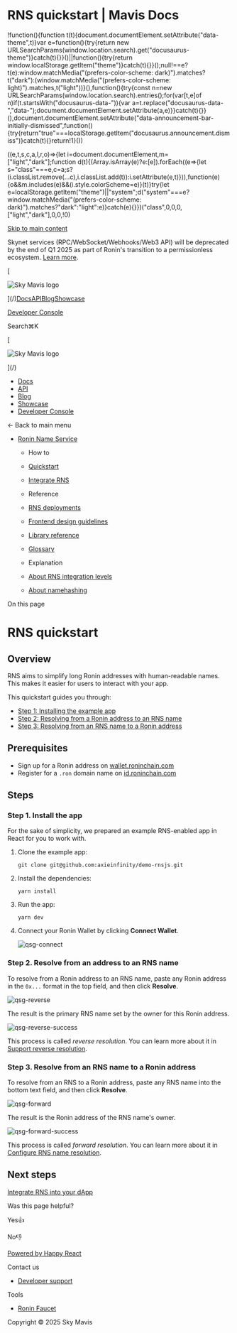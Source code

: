 # RNS quickstart | Mavis Docs

!function(){function t(t){document.documentElement.setAttribute("data-theme",t)}var e=function(){try{return new URLSearchParams(window.location.search).get("docusaurus-theme")}catch(t){}}()||function(){try{return window.localStorage.getItem("theme")}catch(t){}}();null!==e?t(e):window.matchMedia("(prefers-color-scheme: dark)").matches?t("dark"):(window.matchMedia("(prefers-color-scheme: light)").matches,t("light"))}(),function(){try{const n=new URLSearchParams(window.location.search).entries();for(var\[t,e\]of n)if(t.startsWith("docusaurus-data-")){var a=t.replace("docusaurus-data-","data-");document.documentElement.setAttribute(a,e)}}catch(t){}}(),document.documentElement.setAttribute("data-announcement-bar-initially-dismissed",function(){try{return"true"===localStorage.getItem("docusaurus.announcement.dismiss")}catch(t){}return!1}())

((e,t,s,c,a,l,r,o)=>{let i=document.documentElement,m=\["light","dark"\];function d(t){(Array.isArray(e)?e:\[e\]).forEach((e=>{let s="class"===e,c=a;s?(i.classList.remove(...c),i.classList.add(t)):i.setAttribute(e,t)})),function(e){o&&m.includes(e)&&(i.style.colorScheme=e)}(t)}try{let e=localStorage.getItem("theme")||"system";d("system"===e?window.matchMedia("(prefers-color-scheme: dark)").matches?"dark":"light":e)}catch(e){}})("class",0,0,0,\["light","dark"\],0,0,!0)

[Skip to main content](#__docusaurus_skipToContent_fallback)

Skynet services (RPC/WebSocket/Webhooks/Web3 API) will be deprecated by the end of Q1 2025 as part of Ronin's transition to a permissionless ecosystem. [Learn more](/deprecation-notice).

[

![Sky Mavis logo](/img/logo-dark.png)

](/)[Docs](/)[API](/api)[Blog](/blog)[Showcase](/showcase)

[Developer Console](https://developers.skymavis.com/console/applications/)

Search⌘K

[

![Sky Mavis logo](/img/logo-dark.png)

](/)

-   [Docs](/)
-   [API](/api)
-   [Blog](/blog)
-   [Showcase](/showcase)
-   [Developer Console](https://developers.skymavis.com/console/applications/)

← Back to main menu

-   [Ronin Name Service](/ronin/rns)
    
    -   How to
        
    -   [Quickstart](/ronin/rns/guides/rns-quickstart)
    -   [Integrate RNS](/ronin/rns/guides/integrate-rns)
    -   Reference
        
    -   [RNS deployments](/ronin/rns/reference/deployments)
    -   [Frontend design guidelines](/ronin/rns/reference/frontend-guidelines)
    -   [Library reference](/ronin/rns/reference/rnsjs)
    -   [Glossary](/ronin/rns/reference/glossary)
    -   Explanation
        
    -   [About RNS integration levels](/ronin/rns/explanation/integration)
    -   [About namehashing](/ronin/rns/explanation/namehash)

On this page

# RNS quickstart

## Overview[​](/ronin/rns/guides/rns-quickstart#overview "Direct link to Overview")

RNS aims to simplify long Ronin addresses with human-readable names. This makes it easier for users to interact with your app.

This quickstart guides you through:

-   [Step 1: Installing the example app](/ronin/rns/guides/rns-quickstart#step-1-install-the-app)
-   [Step 2: Resolving from a Ronin address to an RNS name](/ronin/rns/guides/rns-quickstart#step-2-resolve-from-an-address-to-an-rns-name)
-   [Step 3: Resolving from an RNS name to a Ronin address](/ronin/rns/guides/rns-quickstart#step-3-resolve-from-an-rns-name-to-a-ronin-address)

## Prerequisites[​](/ronin/rns/guides/rns-quickstart#prerequisites "Direct link to Prerequisites")

-   Sign up for a Ronin address on [wallet.roninchain.com](https://wallet.roninchain.com/)
-   Register for a `.ron` domain name on [id.roninchain.com](https://id.roninchain.com)

## Steps[​](/ronin/rns/guides/rns-quickstart#steps "Direct link to Steps")

### Step 1. Install the app[​](/ronin/rns/guides/rns-quickstart#step-1-install-the-app "Direct link to Step 1. Install the app")

For the sake of simplicity, we prepared an example RNS-enabled app in React for you to work with.

1.  Clone the example app:
    
    ```
    git clone git@github.com:axieinfinity/demo-rnsjs.git
    ```
    
2.  Install the dependencies:
    
    ```
    yarn install
    ```
    
3.  Run the app:
    
    ```
    yarn dev
    ```
    
4.  Connect your Ronin Wallet by clicking **Connect Wallet**.
    
    ![qsg-connect](/assets/images/qsg-connect-167686eb20d1452564bf6436ce3193e9.png)
    

### Step 2. Resolve from an address to an RNS name[​](/ronin/rns/guides/rns-quickstart#step-2-resolve-from-an-address-to-an-rns-name "Direct link to Step 2. Resolve from an address to an RNS name")

To resolve from a Ronin address to an RNS name, paste any Ronin address in the `0x...` format in the top field, and then click **Resolve**.

![qsg-reverse](/assets/images/qsg-reverse-9150b80bfda60f5797d4a3146c5e6d03.png)

The result is the primary RNS name set by the owner for this Ronin address.

![qsg-reverse-success](/assets/images/qsg-reverse-success-96b10c4ba923705980cf27bdf65d53e5.png)

This process is called *reverse resolution*. You can learn more about it in [Support reverse resolution](/ronin/rns/explanation/integration#level-2-support-reverse-resolution).

### Step 3. Resolve from an RNS name to a Ronin address[​](/ronin/rns/guides/rns-quickstart#step-3-resolve-from-an-rns-name-to-a-ronin-address "Direct link to Step 3. Resolve from an RNS name to a Ronin address")

To resolve from an RNS to a Ronin address, paste any RNS name into the bottom text field, and then click **Resolve**.

![qsg-forward](/assets/images/qsg-forward-f5c914bc2de6f43dda1f8154a652fa4d.png)

The result is the Ronin address of the RNS name's owner.

![qsg-forward-success](/assets/images/qsg-forward-success-e9436180b37a0515765c3ec3e615c65a.png)

This process is called *forward resolution*. You can learn more about it in [Configure RNS name resolution](/ronin/rns/explanation/integration#level-1-configure-rns-name-resolution).

## Next steps[​](/ronin/rns/guides/rns-quickstart#next-steps "Direct link to Next steps")

[Integrate RNS into your dApp](/ronin/rns/guides/integrate-rns)

Was this page helpful?

Yes👍

No👎

[Powered by Happy React](https://happyreact.com/?utm_source=https://docs.skymavis.com&utm_medium=widget&utm_campaign=footer)

Contact us

-   [Developer support](mailto:developersupport@skymavis.com)

Tools

-   [Ronin Faucet](https://faucet.roninchain.com/)

Copyright © 2025 Sky Mavis